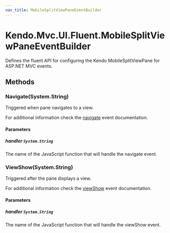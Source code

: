 ```yaml
---
nav_title: MobileSplitViewPaneEventBuilder
---
```


# Kendo.Mvc.UI.Fluent.MobileSplitViewPaneEventBuilder
Defines the fluent API for configuring the Kendo MobileSplitViewPane for ASP.NET MVC events.




## Methods


### Navigate(System.String)
Triggered when pane navigates to a view.

For additional information check the [navigate](/api/web/mobilesplitviewpane#events-navigate) event documentation.


#### Parameters

##### handler `System.String`
The name of the JavaScript function that will handle the navigate event.





### ViewShow(System.String)
Triggered after the pane displays a view.

For additional information check the [viewShow](/api/web/mobilesplitviewpane#events-viewShow) event documentation.


#### Parameters

##### handler `System.String`
The name of the JavaScript function that will handle the viewShow event.






